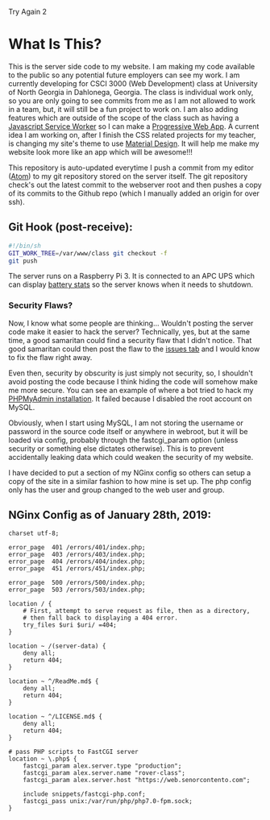 Try Again 2

[pwa]: https://developers.google.com/web/progressive-web-apps/
[service-worker]: service-worker.js
[atom-editor]: https://atom.io/
[apc-stats]: https://web.senorcontento.com/apc/
[issues-tab]: https://github.com/bgbrandongomez/self-hosted-blog/issues
[PHPMyAdmin-fails]: https://web.senorcontento.com/test/failed_pma/
[material-design]: https://material.io/

# What Is This?

This is the server side code to my website. I am making my code available to the public so any potential future employers can see my work. I am currently developing for CSCI 3000 (Web Development) class at University of North Georgia in Dahlonega, Georgia. The class is individual work only, so you are only going to see commits from me as I am not allowed to work in a team, but, it will still be a fun project to work on. I am also adding features which are outside of the scope of the class such as having a [Javascript Service Worker][service-worker] so I can make a [Progressive Web App][pwa]. A current idea I am working on, after I finish the CSS related projects for my teacher, is changing my site's theme to use [Material Design][material-design]. It will help me make my website look more like an app which will be awesome!!!

This repository is auto-updated everytime I push a commit from my editor ([Atom][atom-editor]) to my git repository stored on the server itself. The git repository check's out the latest commit to the webserver root and then pushes a copy of its commits to the Github repo (which I manually added an origin for over ssh).

## Git Hook (post-receive):

```bash
#!/bin/sh
GIT_WORK_TREE=/var/www/class git checkout -f
git push
```

The server runs on a Raspberry Pi 3. It is connected to an APC UPS which can display [battery stats][apc-stats] so the server knows when it needs to shutdown.

### Security Flaws?

Now, I know what some people are thinking... Wouldn't posting the server code make it easier to hack the server? Technically, yes, but at the same time, a good samaritan could find a security flaw that I didn't notice. That good samaritan could then post the flaw to the [issues tab][issues-tab] and I would know to fix the flaw right away.

Even then, security by obscurity is just simply not security, so, I shouldn't avoid posting the code because I think hiding the code will somehow make me more secure. You can see an example of where a bot tried to hack my [PHPMyAdmin installation][PHPMyAdmin-fails]. It failed because I disabled the root account on MySQL.

Obviously, when I start using MySQL, I am not storing the username or password in the source code itself or anywhere in webroot, but it will be loaded via config, probably through the fastcgi_param option (unless security or something else dictates otherwise). This is to prevent accidentally leaking data which could weaken the security of my website.

I have decided to put a section of my NGinx config so others can setup a copy of the site in a similar fashion to how mine is set up. The php config only has the user and group changed to the web user and group.

## NGinx Config as of January 28th, 2019:

```nginx
charset utf-8;

error_page  401 /errors/401/index.php;
error_page  403 /errors/403/index.php;
error_page  404 /errors/404/index.php;
error_page  451 /errors/451/index.php;

error_page  500 /errors/500/index.php;
error_page  503 /errors/503/index.php;

location / {
	# First, attempt to serve request as file, then as a directory,
	# then fall back to displaying a 404 error.
	try_files $uri $uri/ =404;
}

location ~ /(server-data) {
	deny all;
	return 404;
}

location ~ ^/ReadMe.md$ {
	deny all;
	return 404;
}

location ~ ^/LICENSE.md$ {
	deny all;
	return 404;
}

# pass PHP scripts to FastCGI server
location ~ \.php$ {
	fastcgi_param alex.server.type "production";
	fastcgi_param alex.server.name "rover-class";
	fastcgi_param alex.server.host "https://web.senorcontento.com";

	include snippets/fastcgi-php.conf;
	fastcgi_pass unix:/var/run/php/php7.0-fpm.sock;
}
```